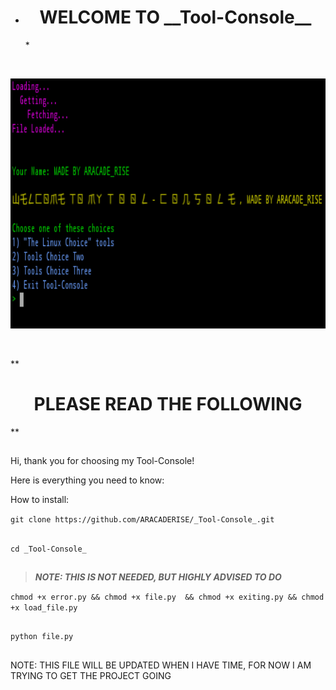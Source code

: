  * <h1 align="center">WELCOME TO __Tool-Console__</h1> * 
 
 </br>
<p align="center">
<img height="400" width="650" src="https://github.com/ARACADERISE/_Tool-Console_/blob/master/Screenshot%202019-06-06%20at%2010.09.11%20AM.png">
</p>
</br>

** <h1 align="center">PLEASE READ THE FOLLOWING</h1> **

## ##

Hi, thank you for choosing my Tool-Console!

Here is everything you need to know:

How to install:

``` git clone https://github.com/ARACADERISE/_Tool-Console_.git ```
## ##
 ```cd _Tool-Console_ ```
## ##
 > **_NOTE: THIS IS NOT NEEDED, BUT HIGHLY ADVISED TO DO_** 
 
 ``` chmod +x error.py && chmod +x file.py  && chmod +x exiting.py && chmod +x load_file.py ```
 ## ##
 ```python file.py ```
 ## ##

 NOTE: THIS FILE WILL BE UPDATED WHEN I HAVE TIME, FOR NOW I AM TRYING TO GET THE PROJECT GOING 
